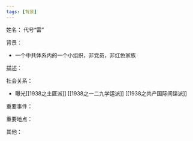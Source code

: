 ```yaml
---
tags: [背景]
---
```


姓名：
代号“雷”

背景：
- 一个中共体系内的一个小组织，非党员，非红色家族

描述：

社会关系：
- 曝光[[1938之土匪派]] [[1938之一二九学运派]] [[1938之共产国际间谍派]]

重要事件：

重要地点：

其他：
